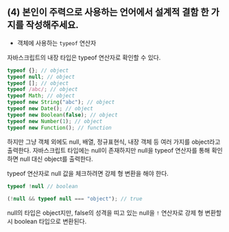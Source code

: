 ## (4) 본인이 주력으로 사용하는 언어에서 설계적 결함 한 가지를 작성해주세요.

- 객체에 사용하는 `typeof` 연산자

자바스크립트의 내장 타입은 typeof 연산자로 확인할 수 있다.

```jsx
typeof {}; // object
typeof null; // object
typeof []; // object
typeof /abc/; // object
typeof Math; // object
typeof new String("abc"); // object
typeof new Date(); // object
typeof new Boolean(false); // object
typeof new Number(1); // object
typeof new Function(); // function
```

하지만 그냥 객체 외에도 null, 배열, 정규표현식, 내장 객체 등 여러 가지를 object라고 출력한다.
자바스크립트 타입에는 null이 존재하지만 null을 typeof 연산자를 통해 확인하면 null 대신 object를 출력한다.

typeof 연산자로 null 값을 체크하려면 강제 형 변환을 해야 한다.
```jsx
typeof !null // boolean
 
(!null && typeof null === "object"); // true
```
null의 타입은 object지만, false의 성격을 띠고 있는 null을 `!` 연산자로 강제 형 변환할 시 boolean 타입으로 변환된다.